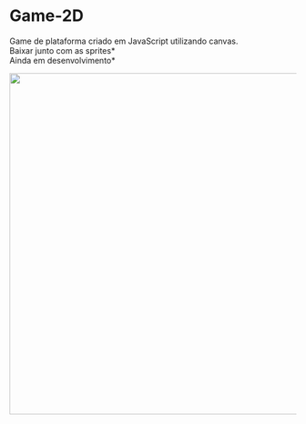 # Game-2D
Game de plataforma criado em JavaScript utilizando canvas.   
Baixar junto com as sprites*  
Ainda em desenvolvimento* 
<div align="center">
<img src="https://user-images.githubusercontent.com/89111997/148457149-bca1a434-3867-44b4-9445-9763af96f5ae.png" width="600px"/>
</div>  
